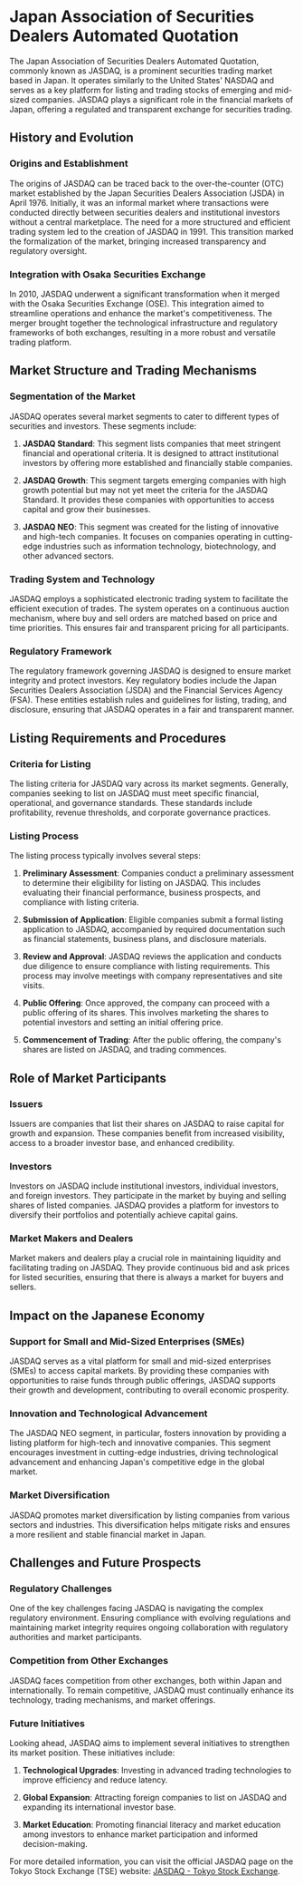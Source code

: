 # Japan Association of Securities Dealers Automated Quotation

The Japan Association of Securities Dealers Automated Quotation, commonly known as JASDAQ, is a prominent securities trading market based in Japan. It operates similarly to the United States' NASDAQ and serves as a key platform for listing and trading stocks of emerging and mid-sized companies. JASDAQ plays a significant role in the financial markets of Japan, offering a regulated and transparent exchange for securities trading.

## History and Evolution

### Origins and Establishment

The origins of JASDAQ can be traced back to the over-the-counter (OTC) market established by the Japan Securities Dealers Association (JSDA) in April 1976. Initially, it was an informal market where transactions were conducted directly between securities dealers and institutional investors without a central marketplace. The need for a more structured and efficient trading system led to the creation of JASDAQ in 1991. This transition marked the formalization of the market, bringing increased transparency and regulatory oversight.

### Integration with Osaka Securities Exchange

In 2010, JASDAQ underwent a significant transformation when it merged with the Osaka Securities Exchange (OSE). This integration aimed to streamline operations and enhance the market's competitiveness. The merger brought together the technological infrastructure and regulatory frameworks of both exchanges, resulting in a more robust and versatile trading platform.

## Market Structure and Trading Mechanisms

### Segmentation of the Market

JASDAQ operates several market segments to cater to different types of securities and investors. These segments include:

1. **JASDAQ Standard**: This segment lists companies that meet stringent financial and operational criteria. It is designed to attract institutional investors by offering more established and financially stable companies.

2. **JASDAQ Growth**: This segment targets emerging companies with high growth potential but may not yet meet the criteria for the JASDAQ Standard. It provides these companies with opportunities to access capital and grow their businesses.

3. **JASDAQ NEO**: This segment was created for the listing of innovative and high-tech companies. It focuses on companies operating in cutting-edge industries such as information technology, biotechnology, and other advanced sectors.

### Trading System and Technology

JASDAQ employs a sophisticated electronic trading system to facilitate the efficient execution of trades. The system operates on a continuous auction mechanism, where buy and sell orders are matched based on price and time priorities. This ensures fair and transparent pricing for all participants.

### Regulatory Framework

The regulatory framework governing JASDAQ is designed to ensure market integrity and protect investors. Key regulatory bodies include the Japan Securities Dealers Association (JSDA) and the Financial Services Agency (FSA). These entities establish rules and guidelines for listing, trading, and disclosure, ensuring that JASDAQ operates in a fair and transparent manner.

## Listing Requirements and Procedures

### Criteria for Listing

The listing criteria for JASDAQ vary across its market segments. Generally, companies seeking to list on JASDAQ must meet specific financial, operational, and governance standards. These standards include profitability, revenue thresholds, and corporate governance practices.

### Listing Process

The listing process typically involves several steps:

1. **Preliminary Assessment**: Companies conduct a preliminary assessment to determine their eligibility for listing on JASDAQ. This includes evaluating their financial performance, business prospects, and compliance with listing criteria.

2. **Submission of Application**: Eligible companies submit a formal listing application to JASDAQ, accompanied by required documentation such as financial statements, business plans, and disclosure materials.

3. **Review and Approval**: JASDAQ reviews the application and conducts due diligence to ensure compliance with listing requirements. This process may involve meetings with company representatives and site visits.

4. **Public Offering**: Once approved, the company can proceed with a public offering of its shares. This involves marketing the shares to potential investors and setting an initial offering price.

5. **Commencement of Trading**: After the public offering, the company's shares are listed on JASDAQ, and trading commences.

## Role of Market Participants

### Issuers

Issuers are companies that list their shares on JASDAQ to raise capital for growth and expansion. These companies benefit from increased visibility, access to a broader investor base, and enhanced credibility.

### Investors

Investors on JASDAQ include institutional investors, individual investors, and foreign investors. They participate in the market by buying and selling shares of listed companies. JASDAQ provides a platform for investors to diversify their portfolios and potentially achieve capital gains.

### Market Makers and Dealers

Market makers and dealers play a crucial role in maintaining liquidity and facilitating trading on JASDAQ. They provide continuous bid and ask prices for listed securities, ensuring that there is always a market for buyers and sellers.

## Impact on the Japanese Economy

### Support for Small and Mid-Sized Enterprises (SMEs)

JASDAQ serves as a vital platform for small and mid-sized enterprises (SMEs) to access capital markets. By providing these companies with opportunities to raise funds through public offerings, JASDAQ supports their growth and development, contributing to overall economic prosperity.

### Innovation and Technological Advancement

The JASDAQ NEO segment, in particular, fosters innovation by providing a listing platform for high-tech and innovative companies. This segment encourages investment in cutting-edge industries, driving technological advancement and enhancing Japan's competitive edge in the global market.

### Market Diversification

JASDAQ promotes market diversification by listing companies from various sectors and industries. This diversification helps mitigate risks and ensures a more resilient and stable financial market in Japan.

## Challenges and Future Prospects

### Regulatory Challenges

One of the key challenges facing JASDAQ is navigating the complex regulatory environment. Ensuring compliance with evolving regulations and maintaining market integrity requires ongoing collaboration with regulatory authorities and market participants.

### Competition from Other Exchanges

JASDAQ faces competition from other exchanges, both within Japan and internationally. To remain competitive, JASDAQ must continually enhance its technology, trading mechanisms, and market offerings.

### Future Initiatives

Looking ahead, JASDAQ aims to implement several initiatives to strengthen its market position. These initiatives include:

1. **Technological Upgrades**: Investing in advanced trading technologies to improve efficiency and reduce latency.

2. **Global Expansion**: Attracting foreign companies to list on JASDAQ and expanding its international investor base.

3. **Market Education**: Promoting financial literacy and market education among investors to enhance market participation and informed decision-making.

For more detailed information, you can visit the official JASDAQ page on the Tokyo Stock Exchange (TSE) website: [JASDAQ - Tokyo Stock Exchange](https://www.jpx.co.jp/english/equities/products/jasdaq/index.html).